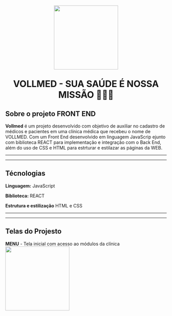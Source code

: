 <h1 align = "center">
  <img src="https://github.com/user-attachments/assets/1af2db85-af1a-4225-ad03-1e091cf09450" width="200px" />
<p> VOLLMED - SUA SAÚDE É NOSSA MISSÃO 👨‍⚕️🏥</p>
</h1>

## Sobre o projeto FRONT END

**Vollmed** é um projeto desenvolvido com objetivo de auxiliar no cadastro de médicos e pacientes em uma clínica médica que recebeu o nome de VOLLMED. Com um Front End desenvolvido em linguagem JavaScrip ejunto com biblioteca REACT para implementação e integração com o Back End, além do uso de CSS e HTML para estrturar e estilazar as páginas da WEB.
<hr>
<hr>

## Técnologias 

**Linguagem:** JavaScript 

**Biblioteca:** REACT

**Estrutura e estilização** HTML e CSS
<hr>
<hr>

## Telas do Projesto 

**MENU** - Tela inicial com acesso ao módulos da clínica
 <img src="https://github.com/user-attachments/assets/1af2db85-af1a-4225-ad03-1e091cf09450" width="200px" />

